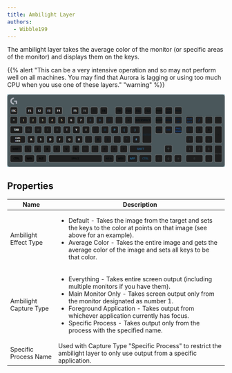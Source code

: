```yaml
---
title: Ambilight Layer
authors:
  - Wibble199
---
```


The ambilight layer takes the average color of the monitor (or specific areas of the monitor) and displays them on the keys.

{{% alert "This can be a very intensive operation and so may not perform well on all machines. You may find that Aurora is lagging or using too much CPU when you use one of these layers." "warning" %}}

![Ambilight Layer in use on a dual-monitor setup with a white background on one and blue on the other](/img/docs/layer-ambilight.png)

## Properties

<table>
  <thead>
    <tr>
      <th>Name</th>
      <th>Description</th>
    </tr>
  </thead>
  <tbody>
    <tr>
      <td>Ambilight Effect Type</td>
      <td><ul>
        <li>Default - Takes the image from the target and sets the keys to the color at points on that image (see above for an example).</li>
        <li>Average Color - Takes the entire image and gets the average color of the image and sets all keys to be that color.</li>
      </ul></td>
    </tr>
    <tr>
      <td>Ambilight Capture Type</td>
      <td><ul>
        <li>Everything - Takes entire screen output (including multiple monitors if you have them).</li>
        <li>Main Monitor Only - Takes screen output only from the monitor designated as number 1.</li>
        <li>Foreground Application - Takes output from whichever application currently has focus.</li>
        <li>Specific Process - Takes output only from the process with the specified name.</li>
      </ul></td>
    </tr>
    <tr>
      <td>Specific Process Name</td>
      <td>Used with Capture Type "Specific Process" to restrict the ambilight layer to only use output from a specific application.</td>
    </tr>
  </tbody>
</table>